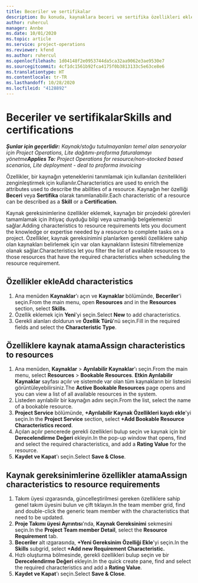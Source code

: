 ```yaml
---
title: Beceriler ve sertifikalar
description: Bu konuda, kaynaklara beceri ve sertifika özellikleri ekleme hakkında bilgiler sağlanmaktadır.
author: ruhercul
manager: Annbe
ms.date: 10/01/2020
ms.topic: article
ms.service: project-operations
ms.reviewer: kfend
ms.author: ruhercul
ms.openlocfilehash: 1d04148f2e0953744da5ca32aa9062e3ae9530e7
ms.sourcegitcommit: 4cf1dc1561b92fca4175f0b3813133c5e63ce8e6
ms.translationtype: HT
ms.contentlocale: tr-TR
ms.lasthandoff: 10/28/2020
ms.locfileid: "4128892"
---
```

# <a name="skills-and-certifications"></a><span data-ttu-id="349ef-103">Beceriler ve sertifikalar</span><span class="sxs-lookup"><span data-stu-id="349ef-103">Skills and certifications</span></span>
<span data-ttu-id="349ef-104">_**Şunlar için geçerlidir:** Kaynak/stoğu tutulmayanları temel alan senaryolar için Project Operations, Lite dağıtımı-proforma faturalamayı yönetme_</span><span class="sxs-lookup"><span data-stu-id="349ef-104">_**Applies To:** Project Operations for resource/non-stocked based scenarios, Lite deployment - deal to proforma invoicing_</span></span>

<span data-ttu-id="349ef-105">Özellikler, bir kaynağın yeteneklerini tanımlamak için kullanılan öznitelikleri zenginleştirmek için kullanılır.</span><span class="sxs-lookup"><span data-stu-id="349ef-105">Characteristics are used to enrich the attributes used to describe the abilities of a resource.</span></span> <span data-ttu-id="349ef-106">Kaynağın her özelliği **Beceri** veya **Sertifika** olarak tanımlanabilir.</span><span class="sxs-lookup"><span data-stu-id="349ef-106">Each characteristic of a resource can be described as a **Skill** or a **Certification**.</span></span>

<span data-ttu-id="349ef-107">Kaynak gereksinimlerine özellikler eklemek, kaynağın bir projedeki görevleri tamamlamak için ihtiyaç duyduğu bilgi veya uzmanlığı belgelemenizi sağlar.</span><span class="sxs-lookup"><span data-stu-id="349ef-107">Adding characteristics to resource requirements lets you document the knowledge or expertise needed by a resource to complete tasks on a project.</span></span> <span data-ttu-id="349ef-108">Özellikler, kaynak gereksinimini planlarken gerekli özelliklere sahip olan kaynakları belirlemek için var olan kaynakların listesini filtrelemenize olanak sağlar.</span><span class="sxs-lookup"><span data-stu-id="349ef-108">Characteristics let you filter the list of available resources to those resources that have the required characteristics when scheduling the resource requirement.</span></span>

## <a name="add-characteristics"></a><span data-ttu-id="349ef-109">Özellikler ekle</span><span class="sxs-lookup"><span data-stu-id="349ef-109">Add characteristics</span></span>

1. <span data-ttu-id="349ef-110">Ana menüden **Kaynaklar**'ı açın ve **Kaynaklar** bölümünde, **Beceriler**'i seçin.</span><span class="sxs-lookup"><span data-stu-id="349ef-110">From the main menu, open **Resources** and in the **Resources** section, select **Skills**.</span></span>
2. <span data-ttu-id="349ef-111">Özellik eklemek için **Yeni**'yi seçin.</span><span class="sxs-lookup"><span data-stu-id="349ef-111">Select **New** to add characteristics.</span></span>
3. <span data-ttu-id="349ef-112">Gerekli alanları doldurun ve **Özellik Türü**'nü seçin.</span><span class="sxs-lookup"><span data-stu-id="349ef-112">Fill in the required fields and select the **Characteristic Type**.</span></span>

## <a name="assign-characteristics-to-resources"></a><span data-ttu-id="349ef-113">Özelliklere kaynak atama</span><span class="sxs-lookup"><span data-stu-id="349ef-113">Assign characteristics to resources</span></span>

1. <span data-ttu-id="349ef-114">Ana menüden, **Kaynaklar** > **Ayrılabilir Kaynaklar**'ı seçin.</span><span class="sxs-lookup"><span data-stu-id="349ef-114">From the main menu, select **Resources** > **Bookable Resources**.</span></span> <span data-ttu-id="349ef-115">**Etkin Ayrılabilir Kaynaklar** sayfası açılır ve sistemde var olan tüm kaynakların bir listesini görüntüleyebilirsiniz.</span><span class="sxs-lookup"><span data-stu-id="349ef-115">The **Active Bookable Resources** page opens and you can view a list of all available resources in the system.</span></span>
2. <span data-ttu-id="349ef-116">Listeden ayrılabilir bir kaynağın adını seçin.</span><span class="sxs-lookup"><span data-stu-id="349ef-116">From the list, select the name of a bookable resource.</span></span>
3. <span data-ttu-id="349ef-117">**Project Service** bölümünde, **+Ayrılabilir Kaynak Özellikleri kaydı ekle**'yi seçin.</span><span class="sxs-lookup"><span data-stu-id="349ef-117">In the **Project Service** section, select **+Add Bookable Resource Characteristics record**.</span></span>
4. <span data-ttu-id="349ef-118">Açılan açılır pencerede gerekli özellikleri bulup seçin ve kaynak için bir **Derecelendirme Değeri** ekleyin.</span><span class="sxs-lookup"><span data-stu-id="349ef-118">In the pop-up window that opens, find and select the required characteristics, and add a **Rating Value** for the resource.</span></span>
5. <span data-ttu-id="349ef-119">**Kaydet ve Kapat**'ı seçin.</span><span class="sxs-lookup"><span data-stu-id="349ef-119">Select **Save & Close**.</span></span>

## <a name="assign-characteristics-to-resource-requirements"></a><span data-ttu-id="349ef-120">Kaynak gereksinimlerine özellikler atama</span><span class="sxs-lookup"><span data-stu-id="349ef-120">Assign characteristics to resource requirements</span></span>

1. <span data-ttu-id="349ef-121">Takım üyesi ızgarasında, güncelleştirilmesi gereken özelliklere sahip genel takım üyesini bulun ve çift tıklayın.</span><span class="sxs-lookup"><span data-stu-id="349ef-121">In the team member grid, find and double-click the generic team member with the characteristics that need to be updated.</span></span>
2. <span data-ttu-id="349ef-122">**Proje Takımı üyesi Ayrıntısı**'nda, **Kaynak Gereksinimi** sekmesini seçin.</span><span class="sxs-lookup"><span data-stu-id="349ef-122">In the **Project Team member Detail**, select the **Resource Requirement** tab.</span></span>
3. <span data-ttu-id="349ef-123">**Beceriler** alt ızgarasında, **+Yeni Gereksinim Özelliği Ekle**'yi seçin.</span><span class="sxs-lookup"><span data-stu-id="349ef-123">In the **Skills** subgrid, select **+Add new Requirement Characteristic.**</span></span>
4. <span data-ttu-id="349ef-124">Hızlı oluşturma bölmesinde, gerekli özellikleri bulup seçin ve bir **Derecelendirme Değeri** ekleyin.</span><span class="sxs-lookup"><span data-stu-id="349ef-124">In the quick create pane, find and select the required characteristics and add a **Rating Value**.</span></span>
5. <span data-ttu-id="349ef-125">**Kaydet ve Kapat**'ı seçin.</span><span class="sxs-lookup"><span data-stu-id="349ef-125">Select **Save & Close**.</span></span>